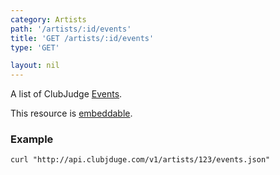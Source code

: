 ```yaml
---
category: Artists
path: '/artists/:id/events'
title: 'GET /artists/:id/events'
type: 'GET'

layout: nil
---
```


A list of ClubJudge [Events](#/event-model).

This resource is [embeddable](#/resource-embedding).

### Example

```
curl "http://api.clubjduge.com/v1/artists/123/events.json"
```
